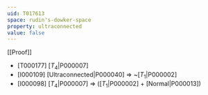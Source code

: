 ```yaml
---
uid: T017613
space: rudin's-dowker-space
property: ultraconnected
value: false
---
```

[[Proof]]

* [T000177] [$T_4$|P000007]
* [I000109] [Ultraconnected|P000040] => ~[$T_1$|P000002]
* [I000098] [$T_4$|P000007] => ([$T_1$|P000002] + [Normal|P000013])

